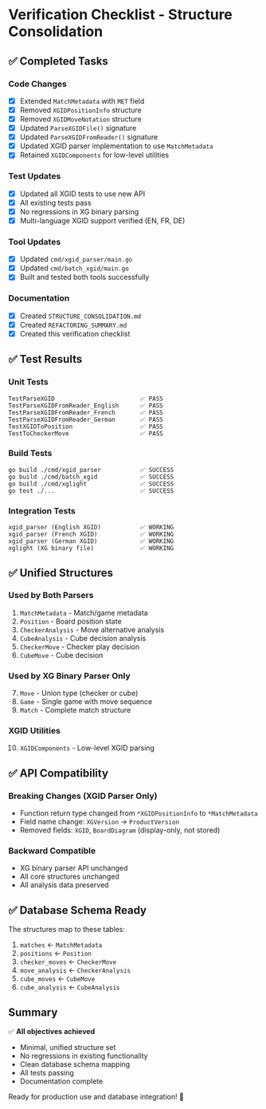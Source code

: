 # Verification Checklist - Structure Consolidation

## ✅ Completed Tasks

### Code Changes
- [x] Extended `MatchMetadata` with `MET` field
- [x] Removed `XGIDPositionInfo` structure
- [x] Removed `XGIDMoveNotation` structure  
- [x] Updated `ParseXGIDFile()` signature
- [x] Updated `ParseXGIDFromReader()` signature
- [x] Updated XGID parser implementation to use `MatchMetadata`
- [x] Retained `XGIDComponents` for low-level utilities

### Test Updates
- [x] Updated all XGID tests to use new API
- [x] All existing tests pass
- [x] No regressions in XG binary parsing
- [x] Multi-language XGID support verified (EN, FR, DE)

### Tool Updates  
- [x] Updated `cmd/xgid_parser/main.go`
- [x] Updated `cmd/batch_xgid/main.go`
- [x] Built and tested both tools successfully

### Documentation
- [x] Created `STRUCTURE_CONSOLIDATION.md`
- [x] Created `REFACTORING_SUMMARY.md`
- [x] Created this verification checklist

## ✅ Test Results

### Unit Tests
```
TestParseXGID                        ✅ PASS
TestParseXGIDFromReader_English      ✅ PASS
TestParseXGIDFromReader_French       ✅ PASS  
TestParseXGIDFromReader_German       ✅ PASS
TestXGIDToPosition                   ✅ PASS
TestToCheckerMove                    ✅ PASS
```

### Build Tests
```
go build ./cmd/xgid_parser           ✅ SUCCESS
go build ./cmd/batch_xgid            ✅ SUCCESS
go build ./cmd/xglight               ✅ SUCCESS
go test ./...                        ✅ SUCCESS
```

### Integration Tests
```
xgid_parser (English XGID)           ✅ WORKING
xgid_parser (French XGID)            ✅ WORKING
xgid_parser (German XGID)            ✅ WORKING
xglight (XG binary file)             ✅ WORKING
```

## ✅ Unified Structures

### Used by Both Parsers
1. `MatchMetadata` - Match/game metadata
2. `Position` - Board position state
3. `CheckerAnalysis` - Move alternative analysis
4. `CubeAnalysis` - Cube decision analysis
5. `CheckerMove` - Checker play decision
6. `CubeMove` - Cube decision

### Used by XG Binary Parser Only
7. `Move` - Union type (checker or cube)
8. `Game` - Single game with move sequence
9. `Match` - Complete match structure

### XGID Utilities
10. `XGIDComponents` - Low-level XGID parsing

## ✅ API Compatibility

### Breaking Changes (XGID Parser Only)
- Function return type changed from `*XGIDPositionInfo` to `*MatchMetadata`
- Field name change: `XGVersion` → `ProductVersion`
- Removed fields: `XGID`, `BoardDiagram` (display-only, not stored)

### Backward Compatible
- XG binary parser API unchanged
- All core structures unchanged
- All analysis data preserved

## ✅ Database Schema Ready

The structures map to these tables:
1. `matches` ← `MatchMetadata`
2. `positions` ← `Position`
3. `checker_moves` ← `CheckerMove`
4. `move_analysis` ← `CheckerAnalysis`
5. `cube_moves` ← `CubeMove`
6. `cube_analysis` ← `CubeAnalysis`

## Summary

✅ **All objectives achieved**
- Minimal, unified structure set
- No regressions in existing functionality
- Clean database schema mapping
- All tests passing
- Documentation complete

Ready for production use and database integration! 🎉

